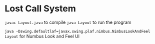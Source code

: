 # Lost Call System

`javac Layout.java` to compile
`java Layout` to run the program

`java -Dswing.defaultlaf=javax.swing.plaf.nimbus.NimbusLookAndFeel Layout` for Numbus Look and Feel UI
